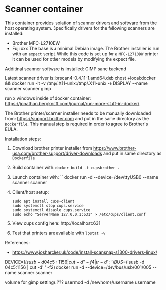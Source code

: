 # Scanner container

This container provides isolation of scanner drivers and software from the host operating system.
Specifically drivers for the following scanners are installed:
- Brother MFC-L2710DW
- Fuji xxx
The base is a minimal Debian image.
The Brother installer is run with an `expect` script.
While this code is set up for a `MFC-L2710DW` printer it can be used for
other models by modifying the expect file.

Additinal scanner software is installed:
GIMP
sane backend

Latest scanner driver is: brscan4-0.4.11-1.amd64.deb 
xhost +local:docker && docker run -it -v /tmp/.X11-unix:/tmp/.X11-unix -e DISPLAY --name scanner scanner gimp

run x windows inside of docker container: 
https://jonathan.bergknoff.com/journal/run-more-stuff-in-docker/

The Brother printer/scanner installer needs to be manually downloaded from:
https://support.brother.com
and put in the same directory as the `Dockerfile`.
This manual step is required in order to agree to Brother's EULA.

Installation steps:
1. Download brother printer installer from https://www.brother-usa.com/brother-support/driver-downloads 
    and put in same directory as `Dockerfile`
1. Build container with:  `docker build -t cupsbrother .`
1. Launch container with: ``
docker run -d --device=/dev/ttyUSB0 --name scanner scanner


1. Client/host setup:
    ```
    sudo apt install cups-client
    sudo systemctl stop cups.service
    sudo systemctl disable cups.service
    sudo echo "ServerName 127.0.0.1:631" > /etc/cups/client.conf
    ```

1. View cups config here: http://localhost:631
1. Test that printers are available with `lpstat -v`


References:
- https://www.josharcher.uk/code/install-scansnap-s1300-drivers-linux/

DEVICE=$(lsusb -d 04c5:1156 | cut -d' ' -f4 | tr -d ':')
BUS=$(lsusb -d 04c5:1156 | cut -d' ' -f2)
docker run -d --device=/dev/bus/usb/001/005 --name scanner scanner


volume for gimp settings ???
    usermod -d /newhome/username username
